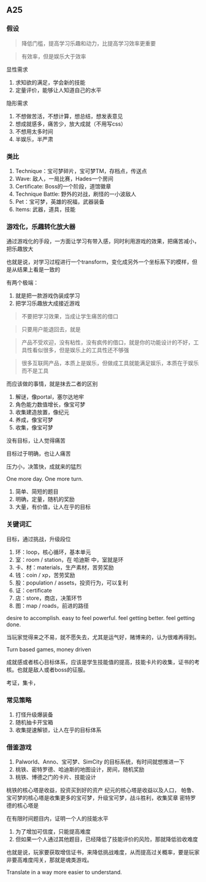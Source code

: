 ## A25

### 假设

> 降低门槛，提高学习乐趣和动力，比提高学习效率更重要

> 有效率，但是娱乐大于效率

显性需求

1. 求知欲的满足，学会新的技能
1. 定量评价，能够让人知道自己的水平

隐形需求

1. 不想做苦活，不想计算，想总结，想发表意见
1. 想成就感多，痛苦少，放大成就（不用写css）
1. 不想用太多时间
1. 半娱乐，半严肃

### 类比

1. Technique：宝可梦碎片，宝可梦TM，存档点，传送点
1. Wave: 敌人，一局比赛，Hades一个房间
1. Certificate: Boss的一个阶段，道馆徽章
1. Technique Battle: 野外的对战，刷怪的一小波敌人
1. Pet：宝可梦，英雄的祝福，武器装备
1. Items: 武器，道具，技能

### 游戏化，乐趣转化放大器

通过游戏化的手段，一方面让学习有带入感，同时利用游戏的效果，把痛苦减小，把乐趣放大

也就是说，对学习过程进行一个transform，变化成另外一个坐标系下的模样，但是从结果上看是一致的

有两个极端：

1. 就是把一款游戏伪装成学习
1. 把学习乐趣放大成接近游戏

> 不要把学习效果，当成让学生痛苦的借口

> 只要用户能退回去，就是

> 产品不受欢迎，没有粘性，没有疯传的借口，就是你的功能设计的不好，工具性看似很多，但是娱乐上的工具性还不够强

> 很多互联网产品，本质上是娱乐，但做成工具就能满足娱乐，本质在于娱乐而不是工具

而应该做的事情，就是抹去二者的区别

1. 解谜，像portal，塞尔达地牢
1. 角色能力数值增长，像宝可梦
1. 收集建造放置，像纪元
1. 养成，像宝可梦
1. 收集，像宝可梦

没有目标，让人觉得痛苦

目标过于明确，也让人痛苦

压力小，决策快，成就来的猛烈

One more day. One more turn.

1. 简单、简短的题目
1. 明确，定量，随机的奖励
1. 大量，有价值，让人在乎的目标

### 关键词汇

目标，通过挑战，升级段位

1. 环：loop，核心循环，基本单元
1. 室：room / station，在 哈迪斯 中，室就是环
1. 卡、材：materials，生产素材，苦劳奖励
1. 钱：coin / xp，苦劳奖励
1. 股：population / assets，投资行为，可以复利
1. 证：certificate
1. 店：store，商店，决策环节
1. 图：map / roads，前进的路径

desire to accomplish. easy to feel powerful. feel getting better. feel getting done.

当玩家觉得来之不易，就不愿失去，尤其是运气好，赌博来的，认为很难再得到。

Turn based games, money driven

成就感或者核心目标体系，应该是学生技能值的提高，技能卡片的收集，证书的考核。也就是敌人或者boss的征服。

考证，集卡，

### 常见策略

1. 打怪升级爆装备
1. 随机抽卡开宝箱
1. 收集提速解锁，让人在乎的目标体系

### 借鉴游戏

1. Palworld、Anno、宝可梦、SimCity 的目标系统，有时间就想推进一下
1. 桃铁、密特罗德、哈迪斯的地图设计，房间，随机奖励
1. 桃铁、博德之门的卡片、技能设计

桃铁的核心塔是收益，投资买到好的资产
纪元的核心塔是收益以及人口，
帕鲁、宝可梦的核心塔是收集更多的宝可梦，升级宝可梦，战斗胜利，收集奖章
密特罗德的核心塔是

在有限时间题目内，证明一个人的技能水平

1. 为了增加可信度，只能提高难度
2. 但如果一个人通过其他题目，已经降低了技能评价的风险，那就降低验收难度

也就是说，玩家要获取增信证书，来降低挑战难度，从而提高过关概率，要是玩家非要高难度闯关，那就是魂类游戏。

Translate in a way more easier to understand.